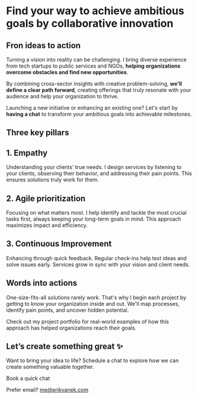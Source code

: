 # Find your way to achieve ambitious goals by collaborative innovation

## Fron ideas to action

Turning a vision into reality can be challenging. I bring diverse experience from tech startups to public services and NGOs, **helping organizations overcome obstacles and find new opportunities**.

By combining cross-sector insights with creative problem-solving, **we'll define a clear path forward**, creating offerings that truly resonate with your audience and help your organization to thrive.

Launching a new initiative or enhancing an existing one? Let's start by **having a chat** to transform your ambitious goals into achievable milestones.

## Three key pillars

## 1. Empathy

Understanding your clients' true needs. I design services by listening to your clients, observing their behavior, and addressing their pain points. This ensures solutions truly work for them.

## 2. Agile prioritization

Focusing on what matters most. I help identify and tackle the most crucial tasks first, always keeping your long-term goals in mind. This approach maximizes impact and efficiency.

## 3. Continuous Improvement

Enhancing through quick feedback. Regular check-ins help test ideas and solve issues early. Services grow in sync with your vision and client needs.

## Words into actions

One-size-fits-all solutions rarely work. That's why I begin each project by getting to know your organization inside and out. We'll map processes, identify pain points, and uncover hidden potential.

Check out my project portfolio for real-world examples of how this approach has helped organizations reach their goals.

## Let’s create something great ✨

Want to bring your idea to life? Schedule a chat to explore how we can create something valuable together.

Book a quick chat

Prefer email?
me@erikvanek.com